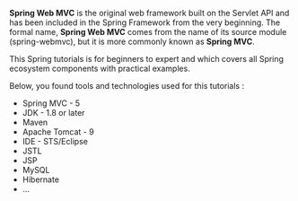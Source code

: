 **Spring Web MVC** is the original web framework built on the Servlet API and has been included in the Spring Framework from the very beginning. The formal name, **Spring Web MVC** comes from the name of its source module (spring-webmvc), but it is more commonly known as **Spring MVC**.

This Spring tutorials is for beginners to expert and which covers all Spring ecosystem components with practical examples.

Below, you found tools and technologies used for this tutorials :

* Spring MVC - 5
* JDK - 1.8 or later
* Maven
* Apache Tomcat - 9
* IDE - STS/Eclipse
* JSTL
* JSP
* MySQL 
* Hibernate
* ...
